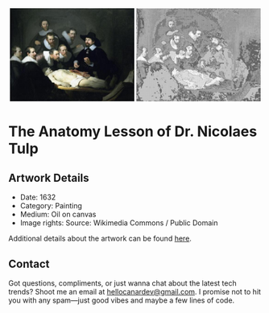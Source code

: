 <html>

<div align="center">
    <img width="49%" src="artwork.jpg" alt="artwork"/>
    <img width="49%" src="ascii_artwork.jpg" alt="artwork ASCII"/>
</div>

# The Anatomy Lesson of Dr. Nicolaes Tulp

## Artwork Details

- Date: 1632
- Category: Painting
- Medium: Oil on canvas
- Image rights: Source: Wikimedia Commons / Public Domain

Additional details about the artwork can be found [here](https://www.artsy.net/artwork/rembrandt-van-rijn-the-anatomy-lesson-of-dr-nicolaes-tulp).

## Contact

Got questions, compliments, or just wanna chat about the latest tech trends? Shoot me an email
at [hellocanardev@gmail.com](mailto:hellocanardev@gmail.com). I promise not to hit you with any spam—just good vibes and
maybe a few lines of code.

</html>
